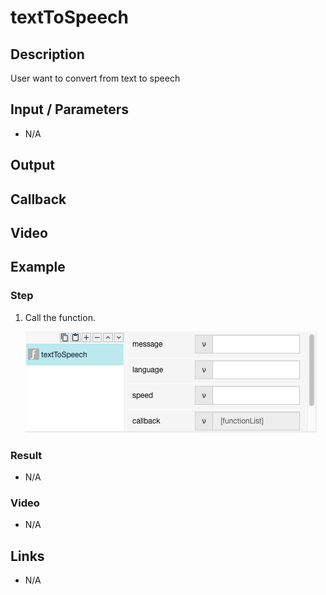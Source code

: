 # textToSpeech

## Description

User want to convert from text to speech

## Input / Parameters

- N/A

## Output

## Callback

## Video

## Example



### Step

1. Call the function. <br />
    
    ![](./texttospeech-step-1.png)
    
### Result

- N/A

### Video

- N/A
<!--[![Video](http://i.imgur.com/Ot5DWAW.png)](https://youtu.be/StTqXEQ2l-Y?t=35s)-->

## Links

- N/A